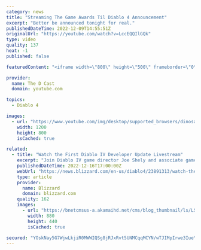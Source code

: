 ```yaml
---
category: news
title: "Streaming The Game Awards Til Diablo 4 Announcement"
excerpt: "Better be announced tonight for real."
publishedDateTime: 2022-12-09T14:55:51Z
originalUrl: "https://youtube.com/watch?v=LccEQQIlGQk"
type: video
quality: 137
heat: -1
published: false

featuredContent: "<iframe width=\"800\" height=\"500\" frameborder=\"0\" src=\"https://www.youtube.com/embed/LccEQQIlGQk\" allow=\"accelerometer; autoplay; encrypted-media; gyroscope; picture-in-picture\" allowfullscreen></iframe>"

provider:
  name: The D Cast
  domain: youtube.com

topics:
  - Diablo 4

images:
  - url: "https://www.youtube.com/img/desktop/supported_browsers/dinosaur.png"
    width: 1200
    height: 800
    isCached: true

related:
  - title: "Watch the First Diablo IV Developer Update Livestream"
    excerpt: "Join Diablo IV game director Joe Shely and associate game director Joseph Piepiora as they introduce the new Codex of Power system and more invitingly dark details."
    publishedDateTime: 2022-12-16T17:00:00Z
    webUrl: "https://news.blizzard.com/en-us/diablo4/23891313/watch-the-first-diablo-iv-developer-update-livestream"
    type: article
    provider:
      name: Blizzard
      domain: blizzard.com
    quality: 162
    images:
      - url: "https://bnetcmsus-a.akamaihd.net/cms/blog_thumbnail/ls/LSX25ZTHA9E11670628043496.png"
        width: 880
        height: 440
        isCached: true

secured: "YOskNay5G7WjwLkjiR0MWWIQSg8jRJxRvt5UNMCqqMCYN/wTJIMpIrwe3IueYv4GVtObXg01vN0jryHMNToWPFI29dom8D9EDqvl+6PbRAoUNhtHhL0SVr52JJQTBirAriGCzw8rCPPLotCEj2I4RTMzg49AAzvb4/M28lZF7/+RfMdDmeXv1DI+koMiy+h99fvACwBgSkwA9rfzVUYw7KGVeFkh104MX4A43eXM9+HW3/Me3gGIc/NcECSXD3HaQzSHCr4BFhQwYTEaILByn1xHGh9vU6I4/WQ8zEFWd5Xn+AJ3p9oktKcnM8r7Xn7m55eFXIt0iaKgATkB7KfrsNjFcw7gsK4vphZ5vrGh3vsA7driUo+/WjjIguJpcRulvN7nGL/F+upGOvZf6psAlQ==;AKMD/9fhsS9qFS0xwKiTkw=="
---
```


